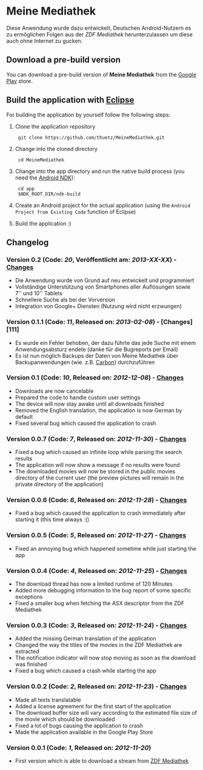 # Meine Mediathek
Diese Anwendung wurde dazu entwickelt, Deutschen Android-Nutzern es zu ermöglichen Folgen aus der *ZDF Mediathek* herunterzulassen um diese auch ohne Internet zu gucken.

## Download a pre-build version
You can download a pre-build version of **Meine Mediathek** from the [Google Play][1] store.

## Build the application with [Eclipse][2]
For building the application by yourself follow the following steps:

  1. Clone the application repository

          git clone https://github.com/thuetz/MeineMediathek.git
       
  2. Change into the cloned directory

          cd MeineMediathek

  3. Change into the app directory and run the native build process (you need the [Android NDK][3]):

          cd app
          $NDK_ROOT_DIR/ndk-build

  4. Create an Android project for the actual application (using the `Android Project from Existing Code` function of Eclipse)
  5. Build the application :)

## Changelog
### Version 0.2 (Code: *20*, Veröffentlicht am: ***2013-XX-XX***) - [Changes][120]
* Die Anwendung wurde von Grund auf neu entwickelt und programmiert
* Vollständige Unterstützung von Smartphones aller Auflösungen sowie 7'' und 10'' Tablets
* Schnellere Suche als bei der Vorversion
* Integration von Google+ Diensten (Nutzung wird nicht erzwungen)

### Version 0.1.1 (Code: *11*, Released on: ***2013-02-08***) - [Changes][111]
* Es wurde ein Fehler behoben, der dazu führte das jede Suche mit einem Anwendungsabsturz endete (danke für die Bugreports per Email)
* Es ist nun möglich Backups der Daten von Meine Mediathek über Backupanwendungen (wie. z.B. [Carbon][CarbonBackup]) durchzuführen

### Version 0.1 (Code: *10*, Released on: ***2012-12-08***) - [Changes][110]
* Downloads are now cancelable
* Prepared the code to handle custom user settings
* The device will now stay awake until all downloads finished
* Removed the English translation, the application is now German by default
* Fixed several bug which caused the application to crash

### Version 0.0.7 (Code: *7*, Released on: ***2012-11-30***) - [Changes][105]
* Fixed a bug which caused an infinite loop while parsing the search results
* The application will now show a message if no results were found
* The downloaded movies will now be stored in the public movies directory of the current user (the preview pictures will remain in the private directory of the application)

### Version 0.0.6 (Code: *6*, Released on: ***2012-11-28***) - [Changes][104]
* Fixed a bug which caused the application to crash immediately after starting it (this time always :()

### Version 0.0.5 (Code: *5*, Released on: ***2012-11-27***) - [Changes][103]
* Fixed an annoying bug which happened sometime while just starting the app

### Version 0.0.4 (Code: *4*, Released on: ***2012-11-25***) - [Changes][102]
* The download thread has now a limited runtime of 120 Minutes
* Added more debugging information to the bug report of some specific exceptions
* Fixed a smaller bug when fetching the ASX descriptor from the ZDF Mediathek

### Version 0.0.3 (Code: *3*, Released on: ***2012-11-24***) - [Changes][101]
* Added the missing German translation of the application
* Changed the way the titles of the movies in the ZDF Mediathek are extracted
* The notification indicator will now stop moving as soon as the download was finished
* Fixed a bug which caused a crash while starting the app

### Version 0.0.2 (Code: *2*, Released on: ***2012-11-23***) - [Changes][100]
* Made all texts translatable
* Added a license agreement for the first start of the application
* The download buffer size will vary according to the estimated file size of the movie which should be downloaded
* Fixed a lot of bugs causing the application to crash
* Made the application available in the Google Play Store

### Version 0.0.1 (Code: *1*, Released on: ***2012-11-20***)
* First version which is able to download a stream from [ZDF Mediathek][4]

 [CarbonBackup]: https://play.google.com/store/apps/details?id=com.koushikdutta.backup
 [1]: https://play.google.com/store/apps/details?id=com.halcyonwaves.apps.meinemediathek
 [2]: http://www.eclipse.org/
 [3]: http://developer.android.com/tools/sdk/ndk/index.html
 [4]: http://www.zdf.de/ZDFmediathek/hauptnavigation/startseite?flash=off
 [100]: https://github.com/thuetz/MeineMediathek/compare/v0.0.1...v0.0.2 
 [101]: https://github.com/thuetz/MeineMediathek/compare/v0.0.2...v0.0.3 
 [102]: https://github.com/thuetz/MeineMediathek/compare/v0.0.3...v0.0.4 
 [103]: https://github.com/thuetz/MeineMediathek/compare/v0.0.4...v0.0.5 
 [104]: https://github.com/thuetz/MeineMediathek/compare/v0.0.5...v0.0.6
 [105]: https://github.com/thuetz/MeineMediathek/compare/v0.0.6...v0.0.7
 [110]: https://github.com/thuetz/MeineMediathek/compare/v0.0.7...v0.1
 [110]: https://github.com/thuetz/MeineMediathek/compare/v0.1...v0.1.1
 [120]: https://github.com/thuetz/MeineMediathek/compare/v0.1.1...v0.2
